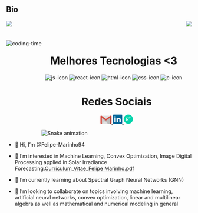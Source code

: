 ## Bio

<div>
  
  <img  height="180em" src="https://github-readme-stats.vercel.app/api?username=Felipe-Marinho94&show_icons=true&theme=blueberry&include_all_commits=true&count_private=true"/>
  <img align="right" height="180em" src="https://github-readme-stats.vercel.app/api/top-langs/?username=Felipe-Marinho94&layout=compact&langs_count=16&theme=blueberry"/>
</div>
<br>

<div  align="center"> 
  <div style="display: inline_block"><br>
    <img align="left" height="250" alt="coding-time" src="code.gif">
    <h1 align="center">Melhores Tecnologias <3</h1>
    <img align="center" height="30" width="40" alt="js-icon"  src="https://raw.githubusercontent.com/jmnote/z-icons/master/svg/python.svg">
    <img align="center" height="30" width="40" alt="react-icon" src="https://raw.githubusercontent.com/jmnote/z-icons/master/svg/r.svg">
    <img align="center" height="30" width="40" alt="html-icon" src="https://raw.githubusercontent.com/jmnote/z-icons/master/svg/java.svg">
    <img align="center" height="30" width="40" alt="css-icon" src="https://raw.githubusercontent.com/jmnote/z-icons/master/svg/javascript.svg">
    <img align="center" height="30" width="40" alt="c-icon" src="https://raw.githubusercontent.com/jmnote/z-icons/master/svg/csharp.svg">
    
   </div>
    
  
  <h1 align="center">Redes Sociais</h1>
    <a href = "mailto: fpmarinho@alu.ufc.br">
      <img width="30" src="gmail.svg">
    </a>
    <a href = "https://www.linkedin.com/in/felipe-marinho-1b1aaa1a8/">
      <img width="25" src="linkedin.svg">
    </a>
    <a href = "https://www.researchgate.net/profile/Felipe-Marinho-3">
      <img width="25" src="ResearchGate_icon_SVG.svg">
    </a>
    
</div>
  
![Snake animation](https://github.com/Felipe-Marinho94/Felipe-Marinho94/blob/output/github-contribution-grid-snake.svg)


- 👋 Hi, I’m @Felipe-Marinho94
- 👀 I’m interested in Machine Learning, Convex Optimization, Image Digital Processing applied in Solar Irradiance Forecasting.[Curriculum_Vitae_Felipe Marinho.pdf](https://github.com/Felipe-Marinho94/Felipe-Marinho94/files/8311064/Curriculum_Vitae_Felipe.Marinho.pdf)

- 🌱 I’m currently learning about Spectral Graph Neural Networks (GNN)  
- 💞️ I’m looking to collaborate on topics involving machine learning, artificial neural networks, convex optimization, linear and multilinear algebra as well as mathematical and numerical modeling in general

<!---
Felipe-Marinho94/Felipe-Marinho94 is a ✨ special ✨ repository because its `README.md` (this file) appears on your GitHub profile.
You can click the Preview link to take a look at your changes.
--->
